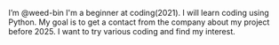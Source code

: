 I’m @weed-bin
I'm a beginner at coding(2021).
I will learn coding using Python.
My goal is to get a contact from the company about my project before 2025.
I want to try various coding and find my interest.
